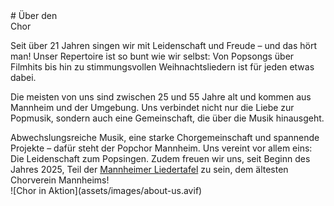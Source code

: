 <div markdown="1" id="about-us" class="about-us">
# Über den <br/> Chor

Seit über 21 Jahren singen wir mit Leidenschaft und Freude – und das hört man! Unser Repertoire ist so bunt wie wir selbst: Von Popsongs über Filmhits bis hin zu stimmungsvollen Weihnachtsliedern ist für jeden etwas dabei.

Die meisten von uns sind zwischen 25 und 55 Jahre alt und kommen aus Mannheim und der Umgebung. Uns verbindet nicht nur die Liebe zur Popmusik, sondern auch eine Gemeinschaft, die über die Musik hinausgeht.

</div>
<div class="gradient grid ueber-uns-1">
<div markdown="1" class="cell cell--12 cell--lg-6">
Abwechslungsreiche Musik, eine starke Chorgemeinschaft und spannende Projekte – dafür steht der Popchor Mannheim. Uns vereint vor allem eins: Die Leidenschaft zum Popsingen. Zudem freuen wir uns, seit Beginn des Jahres 2025, Teil der <u>Mannheimer Liedertafel</u> zu sein, dem ältesten Chorverein Mannheims!
</div>

<div markdown="1" class="cell cell--12 cell--lg-6">
![Chor in Aktion](assets/images/about-us.avif)
</div>
</div>
